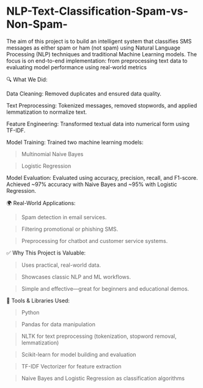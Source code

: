 # NLP-Text-Classification-Spam-vs-Non-Spam-
The aim of this project is to build an intelligent system that classifies SMS messages as either spam or ham (not spam) using Natural Language Processing (NLP) techniques and traditional Machine Learning models. The focus is on end-to-end implementation: from preprocessing text data to evaluating model performance using real-world metrics

🔍 What We Did:

Data Cleaning: Removed duplicates and ensured data quality.

Text Preprocessing: Tokenized messages, removed stopwords, and applied lemmatization to normalize text.

Feature Engineering: Transformed textual data into numerical form using TF-IDF.

Model Training: Trained two machine learning models:

> Multinomial Naive Bayes

> Logistic Regression

Model Evaluation: Evaluated using accuracy, precision, recall, and F1-score. Achieved ~97% accuracy with Naive Bayes and ~95% with Logistic Regression.

🌍 Real-World Applications:

> Spam detection in email services.

> Filtering promotional or phishing SMS.

> Preprocessing for chatbot and customer service systems.



✅ Why This Project is Valuable:

> Uses practical, real-world data.

> Showcases classic NLP and ML workflows.

> Simple and effective—great for beginners and educational demos.

🔧 Tools & Libraries Used:

> Python

> Pandas for data manipulation

> NLTK for text preprocessing (tokenization, stopword removal, lemmatization)

> Scikit-learn for model building and evaluation

> TF-IDF Vectorizer for feature extraction

> Naive Bayes and Logistic Regression as classification algorithms




